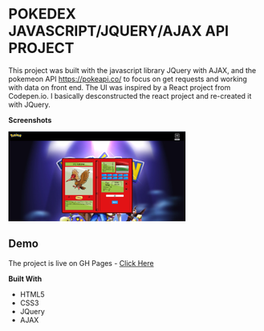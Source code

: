 #  POKEDEX JAVASCRIPT/JQUERY/AJAX API PROJECT


This project was built with the javascript library JQuery with AJAX, and the pokemeon API  https://pokeapi.co/ to focus on get requests and working with
data on front end.  The UI was inspired by a React project from Codepen.io. I basically desconstructed the react project and re-created it with JQuery.

**Screenshots**

<img src="images/Screenshot-Pokedex.png" width="70%">



**Demo**
---------

The project is live on GH Pages -
[Click Here](https://leonredman.github.io/JQuery-Pokedex/)

 **Built With**

* HTML5
* CSS3 
* JQuery
* AJAX



